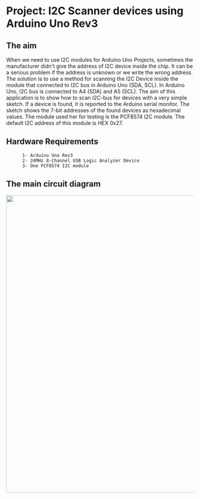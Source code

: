 # Project: I2C Scanner devices using Arduino Uno Rev3

## The aim
When we need to use I2C modules for Arduino Uno Projects, sometimes the manufacturer didn't give the address of I2C device inside the chip. It can be a serious problem if the address is unknown or we write the wrong address. The solution is to use a method for scanning the I2C Device inside the module that connected to I2C bus in Arduino Uno (SDA, SCL). In Arduino Uno, I2C bus is connected to A4 (SDA) and A5 (SCL). The aim of this application is to show how to scan I2C-bus for devices with a very simple sketch. If a device is found, it is reported to the Arduino serial monitor. The sketch shows the 7-bit addresses of the found devices as hexadecimal values. The module used her for testing is the PCF8574 I2C module. The default I2C address of this module is HEX 0x27.

## Hardware Requirements

```
      1- Arduino Uno Rev3
      2- 24MHz 8-Channel USB Logic Analyzer Device
      3- One PCF8574 I2C module
```

## The main circuit diagram
<img src="https://github.com/user-attachments/assets/2e671438-f4ac-4933-8762-13086cd22097" width="800">
